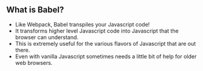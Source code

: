 ## What is Babel?

<style type="text/css">
  .reveal p {
    text-align: left;
  }
  .reveal ul {
    display: block;
  }
  .reveal ol {
    display: block;
  }  
</style>

* Like Webpack, Babel transpiles your Javascript code!
* It transforms higher level Javascript code into Javascript that the browser can understand.
* This is extremely useful for the various flavors of Javascript that are out there.
* Even with vanilla Javascript sometimes needs a little bit of help for older web browsers.
